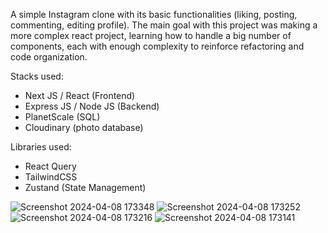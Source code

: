 A simple Instagram clone with its basic functionalities (liking, posting, commenting, editing profile). The main goal with this project was making a more complex react project, learning how to handle a big number of components, each with enough complexity to reinforce refactoring and code organization.

Stacks used:
 - Next JS / React (Frontend)
 - Express JS / Node JS (Backend)
 - PlanetScale (SQL)
 - Cloudinary (photo database)

Libraries used:
 - React Query
 - TailwindCSS
 - Zustand (State Management)
   
![Screenshot 2024-04-08 173348](https://github.com/D4rkP1xel/Photogram/assets/101985903/b6f3255f-48ed-4a3f-8f50-b3719cfd41df)
![Screenshot 2024-04-08 173252](https://github.com/D4rkP1xel/Photogram/assets/101985903/7c20b019-cd07-475a-b61b-8247f9f4925e)
![Screenshot 2024-04-08 173216](https://github.com/D4rkP1xel/Photogram/assets/101985903/b90ef380-42c0-4ca3-b87d-48fb0c7b82dc)
![Screenshot 2024-04-08 173141](https://github.com/D4rkP1xel/Photogram/assets/101985903/e568bc7a-e6b4-417f-9217-5fcd99c7f9b6)

